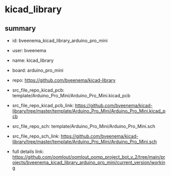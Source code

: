 # kicad_library
 
## summary 
* id: bveenema_kicad_library_arduino_pro_mini
* user: bveenema
* name: kicad_library
* board: arduino_pro_mini
* repo: https://github.com/bveenema/kicad-library
* src_file_repo_kicad_pcb: template/Arduino_Pro_Mini/Arduino_Pro_Mini.kicad_pcb
* src_file_repo_kicad_pcb_link: https://github.com/bveenema/kicad-library/tree/master/template/Arduino_Pro_Mini/Arduino_Pro_Mini.kicad_pcb


* src_file_repo_sch: template/Arduino_Pro_Mini/Arduino_Pro_Mini.sch
* src_file_repo_sch_link: https://github.com/bveenema/kicad-library/tree/master/template/Arduino_Pro_Mini/Arduino_Pro_Mini.sch
* full details link: https://github.com/oomlout/oomlout_oomp_project_bot_v_2/tree/main/projects/bveenema_kicad_library_arduino_pro_mini/current_version/working  






